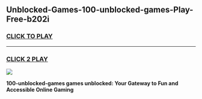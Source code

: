 
## Unblocked-Games-100-unblocked-games-Play-Free-b202i
<h3>
<a href="https://premium76.site?title=100-unblocked-games&ref=21A">CLICK TO PLAY</a></h3>
<hr>

<h3>
<a href="https://premium76.site?title=100-unblocked-games&ref=21A">CLICK 2 PLAY</a>
  
</h3>

<a href="https://premium76.site?title=100-unblocked-games&ref=21A"><img src="https://clearcache.store/games.png"></a>


**100-unblocked-games games unblocked: Your Gateway to Fun and Accessible Online Gaming**
